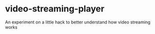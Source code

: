 # video-streaming-player
An experiment on a little hack to better understand how video streaming works
